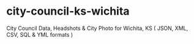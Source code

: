 # city-council-ks-wichita
City Council Data, Headshots &amp; City Photo for Wichita, KS ( JSON, XML, CSV, SQL &amp; YML formats )
